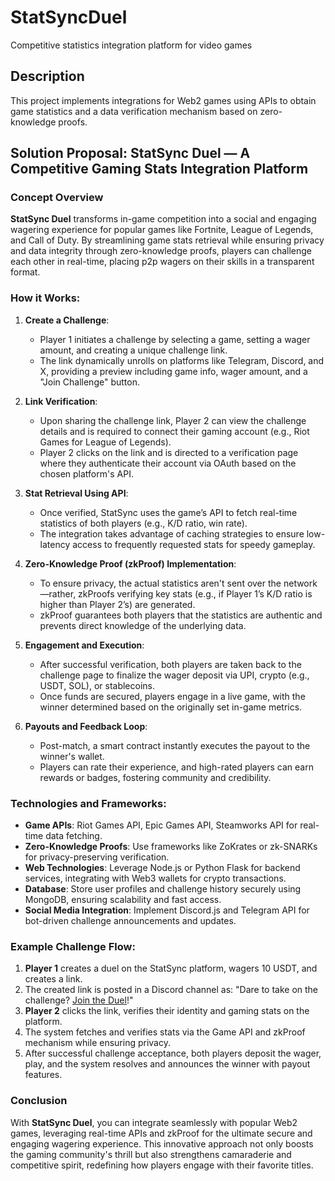 # StatSyncDuel
Competitive statistics integration platform for video games
## Description
This project implements integrations for Web2 games using APIs to obtain game statistics and a data verification mechanism based on zero-knowledge proofs.
## Solution Proposal: StatSync Duel — A Competitive Gaming Stats Integration Platform

### Concept Overview
**StatSync Duel** transforms in-game competition into a social and engaging wagering experience for popular games like Fortnite, League of Legends, and Call of Duty. By streamlining game stats retrieval while ensuring privacy and data integrity through zero-knowledge proofs, players can challenge each other in real-time, placing p2p wagers on their skills in a transparent format.

### How it Works:

1. **Create a Challenge**:
   - Player 1 initiates a challenge by selecting a game, setting a wager amount, and creating a unique challenge link.
   - The link dynamically unrolls on platforms like Telegram, Discord, and X, providing a preview including game info, wager amount, and a "Join Challenge" button.

2. **Link Verification**:
   - Upon sharing the challenge link, Player 2 can view the challenge details and is required to connect their gaming account (e.g., Riot Games for League of Legends).
   - Player 2 clicks on the link and is directed to a verification page where they authenticate their account via OAuth based on the chosen platform's API.

3. **Stat Retrieval Using API**:
   - Once verified, StatSync uses the game’s API to fetch real-time statistics of both players (e.g., K/D ratio, win rate).
   - The integration takes advantage of caching strategies to ensure low-latency access to frequently requested stats for speedy gameplay.

4. **Zero-Knowledge Proof (zkProof) Implementation**:
   - To ensure privacy, the actual statistics aren't sent over the network—rather, zkProofs verifying key stats (e.g., if Player 1’s K/D ratio is higher than Player 2’s) are generated.
   - zkProof guarantees both players that the statistics are authentic and prevents direct knowledge of the underlying data.

5. **Engagement and Execution**:
   - After successful verification, both players are taken back to the challenge page to finalize the wager deposit via UPI, crypto (e.g., USDT, SOL), or stablecoins.
   - Once funds are secured, players engage in a live game, with the winner determined based on the originally set in-game metrics.

6. **Payouts and Feedback Loop**:
   - Post-match, a smart contract instantly executes the payout to the winner's wallet.
   - Players can rate their experience, and high-rated players can earn rewards or badges, fostering community and credibility.

### Technologies and Frameworks:
- **Game APIs**: Riot Games API, Epic Games API, Steamworks API for real-time data fetching.
- **Zero-Knowledge Proofs**: Use frameworks like ZoKrates or zk-SNARKs for privacy-preserving verification.
- **Web Technologies**: Leverage Node.js or Python Flask for backend services, integrating with Web3 wallets for crypto transactions.
- **Database**: Store user profiles and challenge history securely using MongoDB, ensuring scalability and fast access.
- **Social Media Integration**: Implement Discord.js and Telegram API for bot-driven challenge announcements and updates.

### Example Challenge Flow:
1. **Player 1** creates a duel on the StatSync platform, wagers 10 USDT, and creates a link.
2. The created link is posted in a Discord channel as: "Dare to take on the challenge? [Join the Duel](challenge-link.com)!"
3. **Player 2** clicks the link, verifies their identity and gaming stats on the platform.
4. The system fetches and verifies stats via the Game API and zkProof mechanism while ensuring privacy.
5. After successful challenge acceptance, both players deposit the wager, play, and the system resolves and announces the winner with payout features.

### Conclusion
With **StatSync Duel**, you can integrate seamlessly with popular Web2 games, leveraging real-time APIs and zkProof for the ultimate secure and engaging wagering experience. This innovative approach not only boosts the gaming community's thrill but also strengthens camaraderie and competitive spirit, redefining how players engage with their favorite titles.
